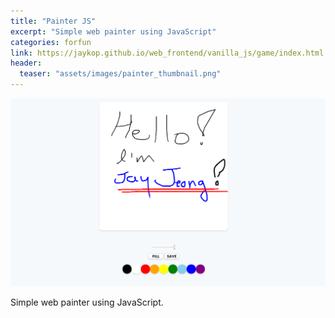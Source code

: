 ```yaml
---
title: "Painter JS"
excerpt: "Simple web painter using JavaScript"
categories: forfun
link: https://jaykop.github.io/web_frontend/vanilla_js/game/index.html
header:
  teaser: "assets/images/painter_thumbnail.png"
---
```


![Forfun_thumnail](/assets/images/painter_page.png)

Simple web painter using JavaScript.